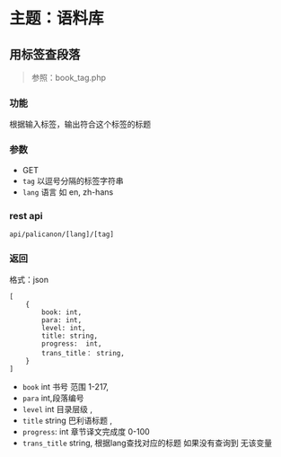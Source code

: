 # 主题：语料库

## 用标签查段落
> 参照：book_tag.php
### 功能
根据输入标签，输出符合这个标签的标题
### 参数
- GET
- `tag` 以逗号分隔的标签字符串
- `lang`  语言 如 en, zh-hans
  
### rest api
    api/palicanon/[lang]/[tag]

### 返回

格式：json
```
[
    {
        book: int,
        para: int,
        level: int,
        title: string,
        progress:  int,
        trans_title： string, 
    }
]
````

- `book` int 书号  范围 1-217,
- `para` int,段落编号 
- `level` int 目录层级 ,
- `title` string 巴利语标题 ,
- `progress`: int 章节译文完成度  0-100
- `trans_title` string, 根据lang查找对应的标题 如果没有查询到 无该变量

## 